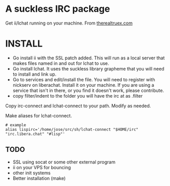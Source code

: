 # A suckless IRC package

Get ii/lchat running on your machine. From [therealtruex.com](https://therealtruex.com/posts/iilchat-setup-too-easy)

# INSTALL

- Go install ii with the SSL patch added. This will run as a local server that makes files named in and out for lchat to
use.
- Go install lchat. It uses the suckless library grapheme that you will need to install and link up.
- Go to services and edit/install the file. You will need to register
with nickserv on liberachat. Install it on your machine. If you are
using a service that isn't in there, or you find it doesn't work,
please contribute.
- copy filter/indent to the folder you will have the irc at as .filter

Copy irc-connect and lchat-connect to your path. Modify as needed.

Make aliases for lchat-connect.

```
# example
alias lispirc='/home/jose/src/sh/lchat-connect "$HOME/irc" "irc.libera.chat" "#lisp"'
```

## TODO
- SSL using socat or some other external program
- ii on your VPS for bouncing
- other init systems
- Better installation (make)
